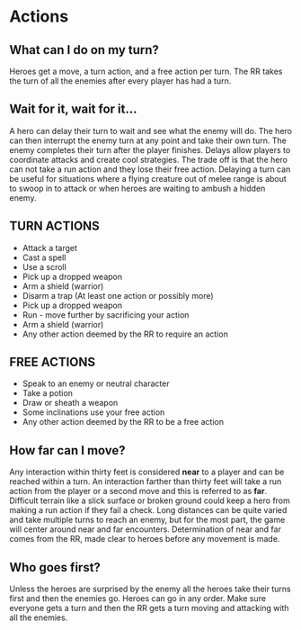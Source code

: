 # Actions

## What can I do on my turn?

Heroes get a move, a turn action, and a free action per turn. The RR takes the turn of all the enemies after every player has had a turn.

## Wait for it, wait for it...

A hero can delay their turn to wait and see what the enemy will do. The hero can then interrupt the enemy turn at any point and take their own turn. The enemy completes their turn after the player finishes. Delays allow players to coordinate attacks and create cool strategies. The trade off is that the hero can not take a run action and they lose their free action. Delaying a turn can be useful for situations where a flying creature out of melee range is about to swoop in to attack or when heroes are waiting to ambush a hidden enemy.

## TURN ACTIONS

- Attack a target
- Cast a spell
- Use a scroll
- Pick up a dropped weapon
- Arm a shield (warrior)
- Disarm a trap (At least one action or possibly more)
- Pick up a dropped weapon
- Run - move further by sacrificing your action
- Arm a shield (warrior)
- Any other action deemed by the RR to require an action

## FREE ACTIONS

- Speak to an enemy or neutral character
- Take a potion
- Draw or sheath a weapon
- Some inclinations use your free action
- Any other action deemed by the RR to be a free action

## How far can I move?

Any interaction within thirty feet is considered **near** to a player and can be reached within a turn. An interaction farther than thirty feet will take a run action from the player or a second move and this is referred to as **far**. Difficult terrain like a slick surface or broken ground could keep a hero from making a run action if they fail a check. Long distances can be quite varied and take multiple turns to reach an enemy, but for the most part, the game will center around near and far encounters. Determination of near and far comes from the RR, made clear to heroes before any movement is made.

## Who goes first?

Unless the heroes are surprised by the enemy all the heroes take their turns first and then the enemies go. Heroes can go in any order. Make sure everyone gets a turn and then the RR gets a turn moving and attacking with all the enemies.
